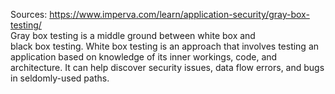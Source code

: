 Sources:
https://www.imperva.com/learn/application-security/gray-box-testing/
\
Gray box testing is a middle ground between white box and black box testing. White box testing is an approach that involves testing an application based on knowledge of its inner workings, code, and architecture. It can help discover security issues, data flow errors, and bugs in seldomly-used paths.
